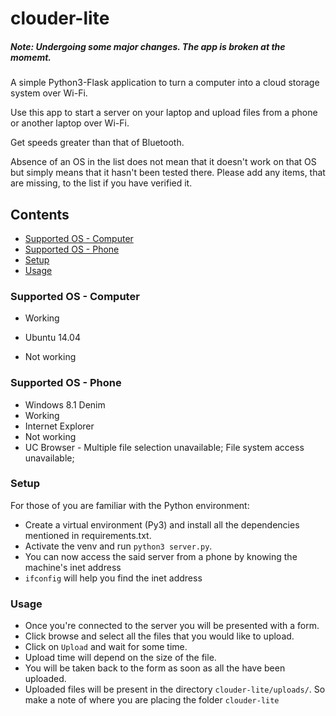 # clouder-lite

##### Note: Undergoing some major changes. The app is broken at the momemt.

A simple Python3-Flask application to turn a computer into a cloud storage system over Wi-Fi.

Use this app to start a server on your laptop and upload files from a phone or another laptop over Wi-Fi.

Get speeds greater than that of Bluetooth.

Absence of an OS in the list does not mean that it doesn't work on that OS but simply means that it hasn't been tested there. Please add any items, that are missing, to the list if you have verified it.

## Contents
* [Supported OS - Computer](https://github.com/rohithpr/clouder-lite#supported-os---computer)
* [Supported OS - Phone](https://github.com/rohithpr/clouder-lite#supported-os---phone)
* [Setup](https://github.com/rohithpr/clouder-lite#setup)
* [Usage](https://github.com/rohithpr/clouder-lite#usage)

### Supported OS - Computer

* Working
 * Ubuntu 14.04

* Not working

### Supported OS - Phone

* Windows 8.1 Denim
 * Working
  * Internet Explorer
 * Not working
  * UC Browser - Multiple file selection unavailable; File system access unavailable;

### Setup

For those of you are familiar with the Python environment:
* Create a virtual environment (Py3) and install all the dependencies mentioned in requirements.txt.
* Activate the venv and run `python3 server.py`.
* You can now access the said server from a phone by knowing the machine's inet address
 * `ifconfig` will help you find the inet address

### Usage

* Once you're connected to the server you will be presented with a form.
* Click browse and select all the files that you would like to upload.
* Click on `Upload` and wait for some time.
* Upload time will depend on the size of the file.
* You will be taken back to the form as soon as all the have been uploaded.
* Uploaded files will be present in the directory `clouder-lite/uploads/`. So make a note of where you are placing the folder `clouder-lite`
